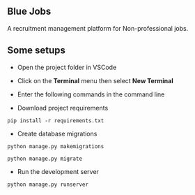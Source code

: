 ## Blue Jobs

A recruitment management platform for Non-professional jobs.

## Some setups

- Open the project folder in VSCode

- Click on the **Terminal** menu then select **New Terminal**

- Enter the following commands in the command line

- Download project requirements
```
pip install -r requirements.txt
```

- Create database migrations
```
python manage.py makemigrations

python manage.py migrate
```

- Run the development server
```
python manage.py runserver
```
